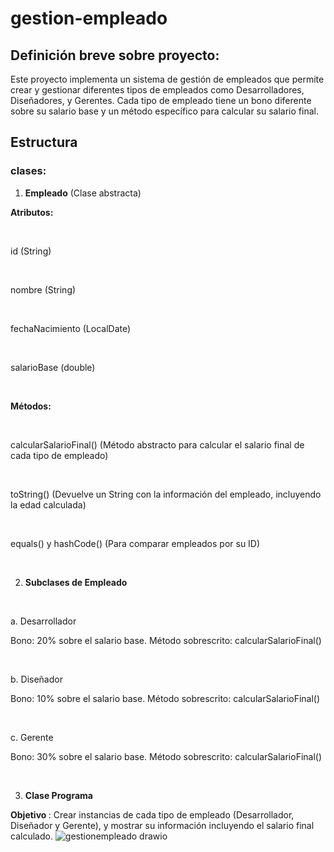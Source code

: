 # gestion-empleado

## Definición breve sobre proyecto:
Este proyecto implementa un sistema de gestión de empleados que permite crear y gestionar diferentes tipos de empleados como Desarrolladores, Diseñadores, y Gerentes. Cada tipo de empleado tiene un bono diferente sobre su salario base y un método específico para calcular su salario final.

## Estructura
### clases:

1. <b>Empleado</b> (Clase abstracta)

<b> Atributos: </b>

<br>

id (String)

<br>

nombre (String)

<br>

fechaNacimiento (LocalDate)

<br>

salarioBase (double)

<br>

<b>Métodos:</b>

<br>

calcularSalarioFinal() (Método abstracto para calcular el salario final de cada tipo de empleado)

<br>

toString() (Devuelve un String con la información del empleado, incluyendo la edad calculada)

<br>

equals() y hashCode() (Para comparar empleados por su ID)

<br>

2. <b> Subclases de Empleado </b>

<br>

a. Desarrollador

Bono: 20% sobre el salario base. Método sobrescrito: calcularSalarioFinal()

<br>

b. Diseñador

Bono: 10% sobre el salario base. Método sobrescrito: calcularSalarioFinal()

<br>

c. Gerente

Bono: 30% sobre el salario base. Método sobrescrito: calcularSalarioFinal()

<br>

3. <b> Clase Programa </b>

<b> Objetivo </b>: Crear instancias de cada tipo de empleado (Desarrollador, Diseñador y Gerente), y mostrar su información incluyendo el salario final calculado.
![gestionempleado drawio](https://github.com/user-attachments/assets/5ada2d1b-1009-4bd5-9338-f69d05eb1770)

